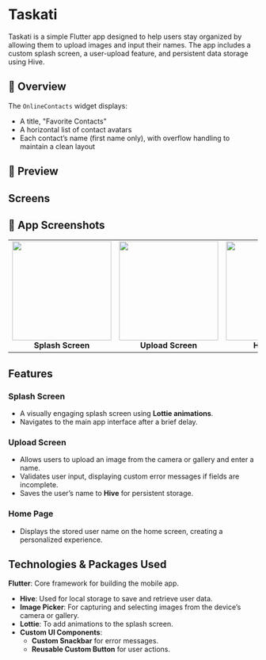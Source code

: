 # Taskati

Taskati is a simple Flutter app designed to help users stay organized by allowing them to upload images and input their names. The app includes a custom splash screen, a user-upload feature, and persistent data storage using Hive.

## 📝 Overview

The `OnlineContacts` widget displays:
- A title, "Favorite Contacts"
- A horizontal list of contact avatars
- Each contact’s name (first name only), with overflow handling to maintain a clean layout

## 📸 Preview
<!--<img src="https://github.com/user-attachments/assets/fd23b639-018f-44fa-b00e-5a7d3b94d4dc" width="600"> -->

## Screens 

## 📸 App Screenshots

<table>
  <tr>
    <td align="center">
      <img src="https://github.com/user-attachments/assets/cefaf77b-f393-4406-8e70-2d3795a10ede" width="200">
      <br>
      <b>Splash Screen</b>
    </td>
    <td align="center">
      <img src="https://github.com/user-attachments/assets/0b25a41f-0cb7-4a00-80bc-8d51af69cece" width="200">
      <br>
      <b>Upload Screen</b>
    </td>
    <td align="center">
      <img src="https://github.com/user-attachments/assets/baee4616-28bc-43da-88d1-82b2467256c9" width="200">
      <br>
      <b>Home Page</b>
    </td>
    <td align="center">
      <img src="https://github.com/user-attachments/assets/65c59b25-95c9-4dfc-8a1b-846f7cfde84f" width="200">
      <br>
      <b>Add Task </b>
    </td>
    <td align="center">
      <img src= "https://github.com/user-attachments/assets/77ebd2cd-0380-4961-88e9-a1cebde35be2" width="200">
      <br>
      <b>Date Picker</b>
    </td>
    <td align="center">
      <img src= "https://github.com/user-attachments/assets/9932f3b3-c1aa-45f1-bb80-6e40d6f85c16" width="200">
      <br>
      <b>Time Picker</b>
    </td>
  </tr>
</table>

## Features

### Splash Screen
- A visually engaging splash screen using **Lottie animations**.
- Navigates to the main app interface after a brief delay.
  
### Upload Screen
- Allows users to upload an image from the camera or gallery and enter a name.
- Validates user input, displaying custom error messages if fields are incomplete.
- Saves the user’s name to **Hive** for persistent storage.
  
### Home Page
- Displays the stored user name on the home screen, creating a personalized experience.
  
## Technologies & Packages Used
 **Flutter**: Core framework for building the mobile app.
- **Hive**: Used for local storage to save and retrieve user data.
- **Image Picker**: For capturing and selecting images from the device’s camera or gallery.
- **Lottie**: To add animations to the splash screen.
- **Custom UI Components**:
  - **Custom Snackbar** for error messages.
  - **Reusable Custom Button** for user actions.



